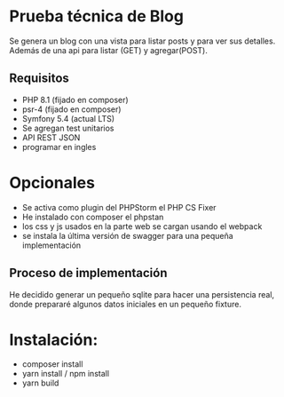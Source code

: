 # Prueba técnica de Blog

Se genera un blog con una vista para listar posts y para ver sus detalles. 
Además de una api para listar (GET) y agregar(POST).

## Requisitos

- PHP 8.1 (fijado en composer)
- psr-4 (fijado en composer)
- Symfony 5.4 (actual LTS)
- Se agregan test unitarios
- API REST JSON
- programar en ingles

# Opcionales
- Se activa como plugin del PHPStorm el PHP CS Fixer
- He instalado con composer el phpstan
- los css y js usados en la parte web se cargan usando el webpack
- se instala la última versión de swagger para una pequeña implementación

## Proceso de implementación

He decidido generar un pequeño sqlite para hacer una persistencia real, donde prepararé algunos datos iniciales en un pequeño fixture.

# Instalación:
- composer install
- yarn install / npm install
- yarn build